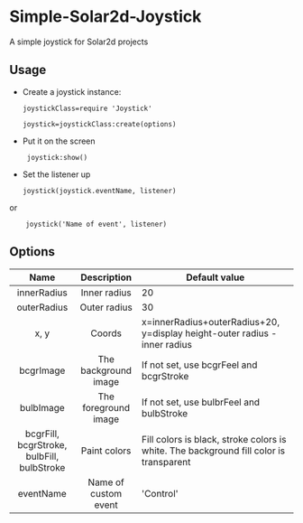 # Simple-Solar2d-Joystick
A simple joystick for Solar2d projects
## Usage
+ Create a joystick instance:

      joystickClass=require 'Joystick'  
    
      joystick=joystickClass:create(options)
 + Put it on the screen
 
        joystick:show()
 +  Set the listener up

        joystick(joystick.eventName, listener)
        
 or
 
        joystick('Name of event', listener)
## Options

| Name | Description | Default value |
| :------:| :-----: | ------ |
| innerRadius | Inner radius  | 20 |
| outerRadius | Outer radius  | 30 |
| x, y | Coords | x=innerRadius+outerRadius+20, y=display height-outer radius - inner radius |
| bcgrImagе | The background image | If not set, use  bcgrFeel and bcgrStroke |
| bulbImage | The foreground image | If not set, use  bulbrFeel and bulbStroke |
| bcgrFill, bcgrStroke, bulbFill, bulbStroke | Paint colors | Fill colors is black, stroke colors is white. The background fill color is transparent |
| eventName | Name of custom event | 'Control' |
